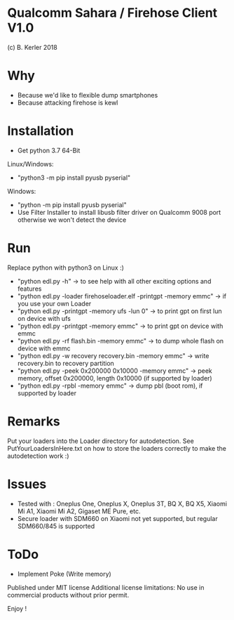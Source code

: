 # Qualcomm Sahara / Firehose Client V1.0
(c) B. Kerler 2018

Why
===
- Because we'd like to flexible dump smartphones
- Because attacking firehose is kewl
  
Installation
=============
- Get python 3.7 64-Bit

Linux/Windows: 
- "python3 -m pip install pyusb pyserial"

Windows:
- "python -m pip install pyusb pyserial"
- Use Filter Installer to install libusb filter driver 
  on Qualcomm 9008 port otherwise we won't detect the device

Run
===
Replace python with python3 on Linux :)

- "python edl.py -h" -> to see help with all other exciting options and features
- "python edl.py -loader firehoseloader.elf -printgpt -memory emmc" -> if you use your own Loader
- "python edl.py -printgpt -memory ufs -lun 0" -> to print gpt on first lun on device with ufs
- "python edl.py -printgpt -memory emmc" -> to print gpt on device with emmc
- "python edl.py -rf flash.bin -memory emmc" -> to dump whole flash on device with emmc
- "python edl.py -w recovery recovery.bin -memory emmc" -> write recovery.bin to recovery partition
- "python edl.py -peek 0x200000 0x10000 -memory emmc" -> peek memory, offset 0x200000, length 0x10000 (if supported by loader)
- "python edl.py -rpbl -memory emmc" -> dump pbl (boot rom), if supported by loader

Remarks
=======
Put your loaders into the Loader directory for autodetection. See PutYourLoadersInHere.txt on
how to store the loaders correctly to make the autodetection work :)

Issues
======
- Tested with : Oneplus One, Oneplus X, Oneplus 3T, BQ X, BQ X5, Xiaomi Mi A1, Xiaomi Mi A2, Gigaset ME Pure, etc.
- Secure loader with SDM660 on Xiaomi not yet supported, but regular SDM660/845 is supported

ToDo
====
- Implement Poke (Write memory)
 
Published under MIT license
Additional license limitations: No use in commercial products without prior permit.

Enjoy !
